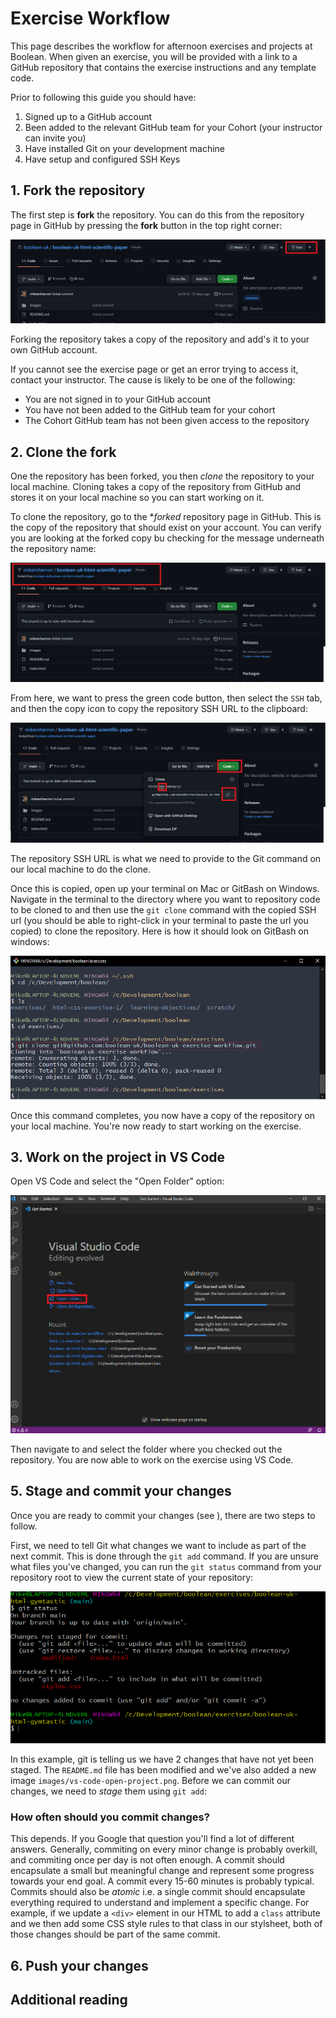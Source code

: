 # Exercise Workflow
This page describes the workflow for afternoon exercises and projects at Boolean. When given an exercise, you will be provided with a link to a GitHub repository that contains the exercise instructions and any template code. 

Prior to following this guide you should have:

1. Signed up to a GitHub account
2. Been added to the relevant GitHub team for your Cohort (your instructor can invite you)
3. Have installed Git on your development machine
4. Have setup and configured SSH Keys

## 1. Fork the repository
The first step is **fork** the repository. You can do this from the repository page in GitHub by pressing the **fork** button in the top right corner:

![Forking](images/fork.png)

Forking the repository takes a copy of the repository and add's it to your own GitHub account.

If you cannot see the exercise page or get an error trying to access it, contact your instructor. The cause is likely to be one of the following:

* You are not signed in to your GitHub account
* You have not been added to the GitHub team for your cohort
* The Cohort GitHub team has not been given access to the repository

## 2. Clone the fork
One the repository has been forked, you then *clone* the repository to your local machine. Cloning takes a copy of the repository from GitHub and stores it on your local machine so you can start working on it.
 
To clone the repository, go to the **forked* repository page in GitHub. This is the copy of the repository that should exist on  your account. You can verify you are looking at the forked copy bu checking for the message underneath the repository name:

![View Forked](images/view-forked.png)

From here, we want to press the green code button, then select the `SSH` tab, and then the copy icon to copy the repository SSH URL to the clipboard:

![Clone Address](images/clone-address.png)

The repository SSH URL is what we need to provide to the Git command on our local machine to do the clone.

Once this is copied, open up your terminal on Mac or GitBash on Windows. Navigate in the terminal to the directory where you want to repository code to be cloned to and then use the `git clone` command with the copied SSH url (you should be able to right-click in your terminal to paste the url you copied) to clone the repository. Here is how it should look on GitBash on windows:

![Clone](images/clone-command.png)

Once this command completes, you now have a copy of the repository on your local machine. You're now ready to start working on the exercise.

## 3. Work on the project in VS Code

Open VS Code and select the "Open Folder" option:

![VS Code Open](images/vs-code-open-project.png)

Then navigate to and select the folder where you checked out the repository. You are now able to work on the exercise using VS Code.

## 5. Stage and commit your changes

Once you are ready to commit your changes (see ), there are two steps to follow.

First, we need to tell Git what changes we want to include as part of the next commit. This is done through the `git add` command. If you are unsure what files you've changed, you can run the `git status` command from your repository root to view the current state of your repository:

![Clone](images/git-status.png)

In this example, git is telling us we have 2 changes that have not yet been staged. The `README.md` file has been modified and we've also added a new image `images/vs-code-open-project.png`. Before we can commit our changes, we need to *stage* them using `git add`:




### How often should you commit changes? 
This depends. If you Google that question you'll find a lot of different answers. Generally, commiting on every minor change is probably overkill, and commiting once per day is not often enough. A commit should encapsulate a small but meaningful change and represent some progress towards your end goal. A commit every 15-60 minutes is probably typical. Commits should also be *atomic* i.e. a single commit should encapsulate everything required to understand and implement a specific change. For example, if we update a `<div>` element in our HTML to add a `class` attribute and we then add some CSS style rules to that class in our stylsheet, both of those changes should be part of the same commit.

## 6. Push your changes

## Additional reading
